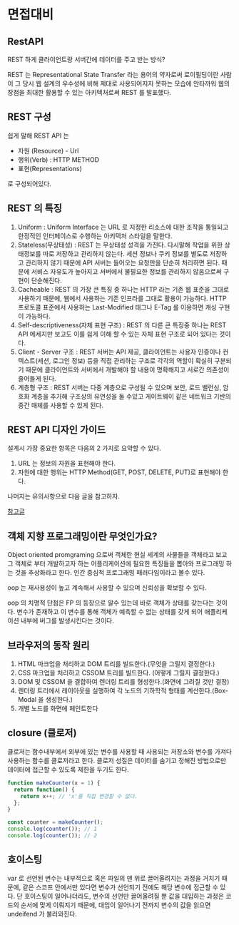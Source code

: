 # 면접대비

## RestAPI

REST 하게 클라이언트랑 서버간에 데이터를 주고 받는 방식?

REST 는 Representational State Transfer 라는 용어의 약자로써 로이필딩이란 사람이 그 당시 웹 설계의 우수성에 비해 제대로 사용되어지지 못하는 모습에 안타까워 웹의 장점을 최대한 활용할 수 있는 아키텍처로써 REST 를 발표했다.

## REST 구성

쉽게 말해 REST API 는

- 자원 (Resource) - Url
- 행위(Verb) : HTTP METHOD
- 표현(Representations)

로 구성되어있다.

## REST 의 특징

1. Uniform : Uniform Interface 는 URL 로 지정한 리소스에 대한 조작을 통일되고 한정적인 인터페이스로 수행하는 아키텍처 스타일을 말한다.
2. Stateless(무상태성) : REST 는 무상태성 성격을 가진다. 다시말해 작업을 위한 상태정보를 따로 저장하고 관리하지 않는다. 세션 정보나 쿠키 정보를 별도로 저장하고 관리하지 않기 때문에 API 서버는 들어오는 요청만을 단순히 처리하면 된다. 때문에 서비스 자유도가 높아지고 서버에서 불필요한 정보를 관리하지 않음으로써 구현이 단순해진다.
3. Cacheable : REST 의 가장 큰 특징 중 하나는 HTTP 라는 기존 웹 표준을 그대로 사용하기 때문에, 웹에서 사용하는 기존 인프라를 그대로 활용이 가능하다. HTTP 프로토콜 표준에서 사용하는 Last-Modified 태그나 E-Tag 를 이용하면 캐싱 구현이 가능하다.
4. Self-descriptiveness(자체 표현 구조) : REST 의 다른 큰 특징중 하나는 REST API 메세지만 보고도 이를 쉽게 이해 할 수 있는 자체 표현 구조로 되어 있다는 것이다.
5. Client - Server 구조 : REST 서버는 API 제공, 클라이언트는 사용자 인증이나 컨텍스트(세션, 로그인 정보) 등을 직접 관리하는 구조로 각각의 역할이 확실히 구분되기 때문에 클라이언트와 서버에서 개발해야 할 내용이 명확해지고 서로간 의존성이 줄어들게 된다.
6. 계층형 구조 : REST 서버는 다중 계층으로 구성될 수 있으며 보안, 로드 밸런싱, 암호화 계층을 추가해 구조상의 유연성을 둘 수있고 게이트웨이 같은 네트워크 기반의 중간 매체를 사용할 수 있게 된다.

## REST API 디자인 가이드

설계시 가장 중요한 항목은 다음의 2 가지로 요약할 수 있다.

1. URL 는 정보의 자원을 표현해야 한다.
2. 자원에 대한 행위는 HTTP Method(GET, POST, DELETE, PUT)로 표현해야 한다.

나머지는 유의사항으로 다음 글을 참고하자.

[참고글](https://meetup.toast.com/posts/92)

## 객체 지향 프로그래밍이란 무엇인가요?

Object oriented promgraming 으로써 객체란 현실 세계의 사물들을 객체라고 보고 그 객체로 부터 개발하고자 하는 어플리케이션에 필요한 특징들을 뽑아와 프로그래밍 하는 것을 추상화라고 한다. 인간 중심적 프로그래밍 패러다임이라고 볼수 있다.

oop 는 재사용성이 높고 계속해서 사용할 수 있으며 신뢰성을 확보할 수 있다.

oop 의 치명적 단점은 FP 의 등장으로 알수 있는데 바로 객체가 상태를 갖는다는 것이다. 변수가 존재하고 이 변수를 통해 객체가 예측할 수 없는 상태를 갖게 되어 애플리케이션 내부에 버그를 발생시킨다는 것이다.

## 브라우저의 동작 원리

1. HTML 마크업을 처리하고 DOM 트리를 빌드한다.(무엇을 그릴지 결정한다.)
2. CSS 마크업을 처리하고 CSSOM 트리를 빌드한다. (어떻게 그릴지 결정한다.)
3. DOM 및 CSSOM 을 결합하여 렌더링 트리를 형성한다.(화면에 그려질 것만 결정)
4. 렌더링 트리에서 레이아웃을 실행하여 각 노드의 기하학적 형태를 계산한다.(Box-Modal 을 생성한다.)
5. 개별 노드를 화면에 페인트한다

## closure (클로저)

클로저는 함수내부에서 외부에 있는 변수를 사용할 때 사용되는 저장소와 변수를 가져다 사용하는 함수를 클로저라고 한다. 클로저 성질은 데이터를 숨기고 정해진 방법으로만 데이터에 접근할 수 있도록 제한을 두기도 한다.

```js
function makeCounter(x = 1) {
  return function() {
    return x++; // 'x'를 직접 변경할 수 없다.
  };
}

const counter = makeCounter();
console.log(counter()); // 1
console.log(counter()); // 2
```

## 호이스팅

var 로 선언된 변수는 내부적으로 혹은 파일의 맨 위로 끌어올려지는 과정을 거치기 때문에, 같은 스코프 안에서만 있다면 변수가 선언되기 전에도 해당 변수에 접근할 수 있다. 단 호이스팅이 일어나더라도, 변수의 선언만 끌어올려질 뿐 값을 대입하는 과정은 코드의 순서에 맞게 이뤄지기 때문에, 대입이 일어나기 전까지 변수의 값을 읽으면 undeifend 가 불러와진다.
